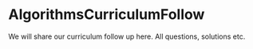 # AlgorithmsCurriculumFollow
We will share our curriculum follow up here. All questions, solutions etc.
